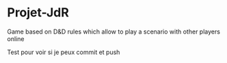 Projet-JdR
==========

Game based on D&amp;D rules which allow to play a scenario with other players online

Test pour voir si je peux commit et push

